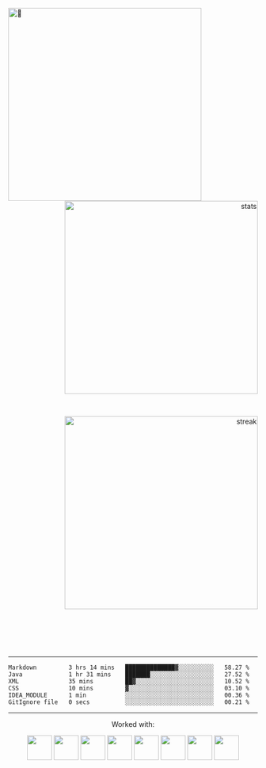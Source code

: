 [<img align="left" alt="🦑" width="390" src="https://metrics.lecoq.io/oyiuu?template=classic&base.activity=0&base.community=0&base.repositories=0&achievements=1&base.indepth=false&base.hireable=false&achievements.threshold=C&achievements.secrets=true&achievements.display=detailed&achievements.limit=0&config.timezone=Europe%2FBerlin">](#)

<br><p align="right">
    <img alt="stats" width="390" src="https://github-readme-stats.vercel.app/api?username=oyiuu&count_private=true&show_icons=true&theme=radical&custom_title=💤&hide_border=true"/>

<br><p align="right">
    <img alt="streak" width="390" src="https://github-readme-streak-stats.herokuapp.com/?user=oyiuu&theme=radical&hide_border=true"/>
</p>

<br><br><br><br>

* * *

<!--START_SECTION:waka-->

```text
Markdown         3 hrs 14 mins   ██████████████▓░░░░░░░░░░   58.27 %
Java             1 hr 31 mins    ███████░░░░░░░░░░░░░░░░░░   27.52 %
XML              35 mins         ██▓░░░░░░░░░░░░░░░░░░░░░░   10.52 %
CSS              10 mins         ▓░░░░░░░░░░░░░░░░░░░░░░░░   03.10 %
IDEA_MODULE      1 min           ░░░░░░░░░░░░░░░░░░░░░░░░░   00.36 %
GitIgnore file   0 secs          ░░░░░░░░░░░░░░░░░░░░░░░░░   00.21 %
```

<!--END_SECTION:waka-->

* * *

<p align="center">Worked with:</p>
<p align="center">

  <img src="https://cdn.jsdelivr.net/gh/devicons/devicon/icons/python/python-original.svg" width="50" height="50"/>
  <img src="https://cdn.jsdelivr.net/gh/devicons/devicon/icons/java/java-original.svg" width="50" height="50"/>
  <img src="https://cdn.jsdelivr.net/gh/devicons/devicon/icons/typescript/typescript-plain.svg" width="50" height="50"/>
  <img src="https://cdn.jsdelivr.net/gh/devicons/devicon/icons/javascript/javascript-plain.svg" width="50" height="50"/>
  <img src="https://cdn.jsdelivr.net/gh/devicons/devicon/icons/c/c-original.svg" width="50" height="50"/>
  <img src="https://cdn.jsdelivr.net/gh/devicons/devicon/icons/go/go-original-wordmark.svg" width="50" height="50"/>
  <img src="https://cdn.jsdelivr.net/gh/devicons/devicon/icons/latex/latex-original.svg" width="50" height="50"/>
  <img src="https://cdn.jsdelivr.net/gh/devicons/devicon/icons/lua/lua-plain.svg" width="50" height="50"/>
</p>
